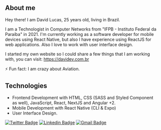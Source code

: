 ## About me

Hey there! I am David Lucas, 25 years old, living in Brazil.

I am a Technologist in Computer Networks from "IFPB - Instituto Federal da Paraíba" in 2021. I'm currently working as a software developer for mobile devices using React Native, but also I have experience using ReactJS for web applications. Also I love to work with user interface design.

I started my own website so I could share a few things that I am working with, you can visit: https://davidev.com.br

⚡ Fun fact: I am crazy about Aviation.

## Technologies
* Frontend Development with HTML, CSS (SASS and Styled Component as well), JavaScript, React, NextJS and Angular +2.
* Mobile Development with React Native (CLI & Expo)
* User Interface Design.

[![Twitter Badge](https://img.shields.io/badge/-@therealdavid98-121214?style=flat-square&labelColor=121214&logo=twitter&logoColor=white&link=https://twitter.com/therealdavid98)](https://twitter.com/therealdavid98) 
[![Linkedin Badge](https://img.shields.io/badge/-David%20Lucas-121214?style=flat-square&logo=Linkedin&logoColor=white&link=https://www.linkedin.com/in/david-lucas-32695512a/)](https://www.linkedin.com/in/david-lucas-32695512a/) 
[![Gmail Badge](https://img.shields.io/badge/-lucas1998david@gmail.com-121214?style=flat-square&logo=Gmail&logoColor=white&link=mailto:lucas1998david@gmail.com)](mailto:lucas1998david@gmail.com)

